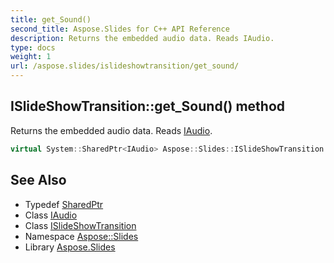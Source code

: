 ```yaml
---
title: get_Sound()
second_title: Aspose.Slides for C++ API Reference
description: Returns the embedded audio data. Reads IAudio.
type: docs
weight: 1
url: /aspose.slides/islideshowtransition/get_sound/
---
```

## ISlideShowTransition::get_Sound() method


Returns the embedded audio data. Reads [IAudio](../../iaudio/).

```cpp
virtual System::SharedPtr<IAudio> Aspose::Slides::ISlideShowTransition::get_Sound()=0
```

## See Also

* Typedef [SharedPtr](../../../system/sharedptr/)
* Class [IAudio](../../iaudio/)
* Class [ISlideShowTransition](../)
* Namespace [Aspose::Slides](../../)
* Library [Aspose.Slides](../../../)